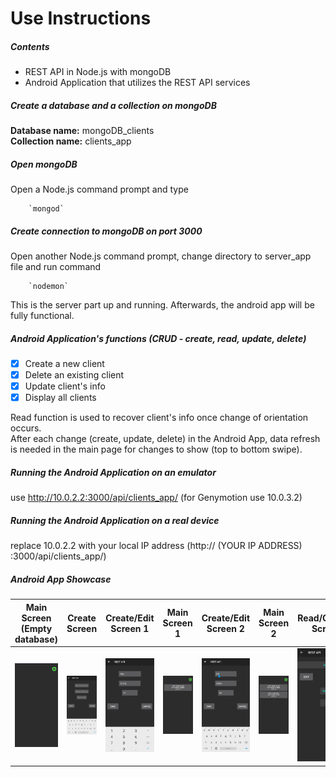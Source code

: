 # Use Instructions  

##### Contents
* REST API in Node.js with mongoDB  
* Android Application that utilizes the REST API services  

##### Create a database and a collection on mongoDB  
**Database name:** mongoDB_clients  
**Collection name:** clients_app  

##### Open mongoDB  
Open a Node.js command prompt and type

		`mongod`  
    
##### Create connection to mongoDB on port 3000  
Open another Node.js command prompt, change directory to server_app file and run command

		`nodemon`  
This is the server part up and running. Afterwards, the android app will be fully functional.  

##### Android Application's functions (CRUD - create, read, update, delete)
- [x] Create a new client
- [x] Delete an existing client
- [x] Update client's info
- [x] Display all clients  

Read function is used to recover client's info once change of orientation occurs.  
After each change (create, update, delete) in the Android App, data refresh is needed in the main page for changes to show (top to bottom swipe).  

##### Running the Android Application on an emulator  
use http://10.0.2.2:3000/api/clients_app/ (for Genymotion use 10.0.3.2)  

##### Running the Android Application on a real device   
replace 10.0.2.2 with your local IP address (http:// (YOUR IP ADDRESS) :3000/api/clients_app/)  

##### Android App Showcase  
Main Screen (Empty database)              |  Create Screen           |  Create/Edit Screen 1           |  Main Screen 1              |  Create/Edit Screen 2              |  Main Screen 2              |  Read/Options Screen       
|:-------------------------:|:-------------------------:|:-------------------------:|:-------------------------:|:-------------------------:|:-------------------------:|:-------------------------:
<img src="https://github.com/valantiskon/mongoDB-nodeJS-REST_API-Android/blob/app-showcase/images/empty_home_screen.png" width="300">  |  <img src="https://github.com/valantiskon/mongoDB-nodeJS-REST_API-Android/blob/app-showcase/images/add_screen.png" width="300">  |  <img src="https://github.com/valantiskon/mongoDB-nodeJS-REST_API-Android/blob/app-showcase/images/add-edit_client1.png" width="300">  |  <img src="https://github.com/valantiskon/mongoDB-nodeJS-REST_API-Android/blob/app-showcase/images/home_screen1.png" width="300">  |  <img src="https://github.com/valantiskon/mongoDB-nodeJS-REST_API-Android/blob/app-showcase/images/add-edit_client2.png" width="300">  |  <img src="https://github.com/valantiskon/mongoDB-nodeJS-REST_API-Android/blob/app-showcase/images/home_screen2.png" width="300">  | <img src="https://github.com/valantiskon/mongoDB-nodeJS-REST_API-Android/blob/app-showcase/images/Read_Delete_Update-Screen.png" width="300">

